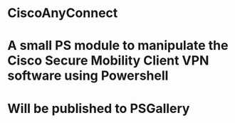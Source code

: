 # CiscoAnyConnect
# 
# A small PS module to manipulate the Cisco Secure Mobility Client VPN software using Powershell
##
# Will be published to PSGallery
